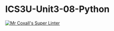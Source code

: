 # ICS3U-Unit3-08-Python

[![Mr Coxall's Super Linter](https://github.com/Evgeny-Vovk/ICS3U-Unit3-08-Python/workflows/Mr%20Coxall's%20Super%20Linter/badge.svg)](https://github.com/Evgeny-Vovk/ICS3U-Unit3-08-Python/actions)
